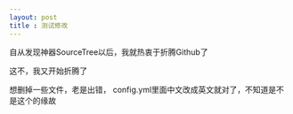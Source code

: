 ```yaml
---
layout: post
title : 测试修改
---
```

自从发现神器SourceTree以后，我就热衷于折腾Github了

这不，我又开始折腾了

想删掉一些文件，老是出错， config.yml里面中文改成英文就对了，不知道是不是这个的缘故